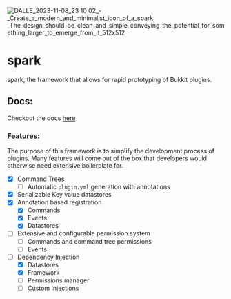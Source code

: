 
![DALLE_2023-11-08_23 10 02_-_Create_a_modern_and_minimalist_icon_of_a_spark _The_design_should_be_clean_and_simple_conveying_the_potential_for_something_larger_to_emerge_from_it_512x512](https://github.com/VincentCosta6/spark/assets/37250561/d88329d2-62c4-4d65-9a7c-6b4d70158d2b)



# spark
spark, the framework that allows for rapid prototyping of Bukkit plugins.

## Docs:
Checkout the docs [here](https://github.com/VincentCosta6/spark/wiki)

### Features:
The purpose of this framework is to simplify the development process of plugins. Many features will come out of the box that developers would otherwise need extensive boilerplate for.
- [x] Command Trees
  - [ ] Automatic `plugin.yml` generation with annotations 
- [x] Serializable Key value datastores
- [x] Annotation based registration
  - [x] Commands
  - [x] Events
  - [x] Datastores
- [ ] Extensive and configurable permission system
  - [ ] Commands and command tree permissions
  - [ ] Events
- [ ] Dependency Injection
  - [x] Datastores
  - [x] Framework
  - [ ] Permissions manager
  - [ ] Custom Injections
